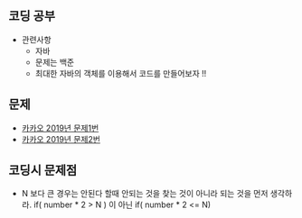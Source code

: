 ## 코딩 공부

- 관련사항
    - 자바
    - 문제는 백준
    - 최대한 자바의 객체를 이용해서 코드를 만들어보자 !!

## 문제


- [카카오 2019년 문제1번](https://github.com/Chars4785/PracticeCoding/blob/master/src/main/java/kakaoPro2019/FirstProblem.java)
- [카카오 2019년 문제2번](https://github.com/Chars4785/PracticeCoding/blob/master/src/main/java/kakaoPro2019/SecondProblem.java)

## 코딩시 문제점

- N 보다 큰 경우는 안된다 할때 안되는 것을 찾는 것이 아니라 되는 것을 먼저 생각하라.
    if( number * 2 > N )  이 아닌
    if( number * 2 <= N)




